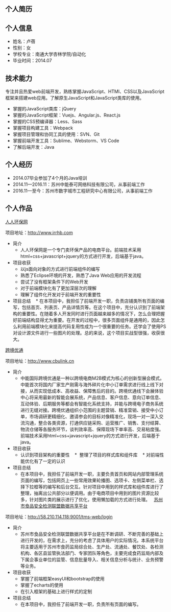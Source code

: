 ## 个人简历

## 个人信息

* 姓名：卢蓓
* 性别：女
* 学校专业：南通大学杏林学院/自动化
* 毕业时间：2014.07 
 
## 技术能力

专注并且热爱web前端开发，熟练掌握JavaScript、HTMl、CSS以及JavaScript框架来搭建web应用。了解原生JavaScript和JavaScript类库的使用。

* 掌握的JavaScript类库：jQuery
* 掌握的JavaScript框架：Vuejs、Angular.js、React.js
* 掌握的CSS预编译器：Less、Sass
* 掌握项目构建工具：Webpack
* 掌握项目管理和协同工具的使用：SVN、Git
* 掌握前端开发工具：Sublime、Webstorm、VS Code
* 了解后端开发：Java
 
## 个人经历

* 2014.07毕业参加了4个月的Java培训
* 2014.11—2016.11：苏州中能泰可网络科技有限公司，从事前端工作
* 2016.11—至今：苏州市数字城市工程研究中心有限公司，从事前端工作

## 个人作品

[人人环保网](http://www.irrhb.com)

项目地址：http://www.irrhb.com 

* 简介
    *  人人环保网是一个专门卖环保产品的电商平台。前端技术采用html+css+javascript+jquery的方式进行开发，后端基于java。
* 项目收获
    *  以js面向对象的方式进行前端组件的编写
    *  熟悉了Eclipse环境的开发，熟悉了Java Web应用的开发流程
    *  尝试了没有框架条件下的Web开发
    *  对于前端模块化有了更加深层次的理解
    *  理解了组件化开发对于前端开发的重要性
* 项目总结
    *  在本项目中，我担任了前端开发一职，负责店铺类所有页面的编写，包括首页、列表页、产品详情页等。在这个项目中，充分认识到了前端架构的重要性。在随着多人开发同时进行页面越来越多的情况下，怎么合理把握好前端结构显得尤为重要。在开发的过程中，很多页面组件是通用的，因此怎么利用前端模块化来提高代码复用性成为一个很重要的任务。还学会了使用PS对设计源文件进行一些图片的处理。总的来说，这个项目实战型很强，收获很大。

[跨境优通](http://www.cbulink.cn)

项目地址：http://www.cbulink.cn

* 简介
    *  中能国际跨境优通是一种以跨境电商M2B模式为核心的创新型展会模式。中能首次将国内厂家生产刚需与海外碎片化中小订单需求进行线上线下对接，从而实现低成本、高收益、保障售后的目的。跨境优通线下会展体验中心将采用最新的智能会展系统，产品信息、客户信息、意向订单信息、互动体验、后期服务等都会有智能化系统支持，并能与跨境电子商务系统进行无缝对接。跨境优通组织小范围的主题营销、精准营销、接受中小订单，市场调研更精细化、邀请参会的目标对像精准化，现场一对一深入交流沟通，整合各类资源，打通供应链采购、运营推广、销售、支付结算、物流仓储等各服务环节，谈判效率高、保障现场下单率高、交易粘度强。前端技术采用html+css+javascript+jquery的方式进行开发，后端基于java。
* 项目收获
    *  认识到项目架构的重要性
    *  整理了项目的样式库和组件库
    *  对前端性能优化有了一定的认识
* 项目总结
    *  在本项目中，我担任了前端开发一职，主要负责首页和网站内部管理系统页面的编写，包括网页上一些常用效果轮播图、选项卡、左侧菜单栏、选择下拉框等的编写和后台交互。针对项目中用到的样式库和组件库进行了整理，抽离出公共部分以便调用。由于电商项目中用到的图片资源比较多，针对图片类的展示进行了优化，使用懒加载的方式进行处理。
 
 [苏州市食品安全检测联盟数据共享平台](http://58.210.114.118:9001/tms-web/login)

项目地址：http://58.210.114.118:9001/tms-web/login 

* 简介
    *  苏州市食品安全检测联盟数据共享平台是在不断调研、不断完善的基础上进行开发的，在需求上，充分的考虑了具体用户的实际情况。本系统平台将主要适用于苏州市食药监局综合处、生产处、流通处、餐饮处、各检测机构、各区县监管执法部门、专家团队等角色，主要完成食药监局内部及下属企事业单位的监管、信息批量导入、相关信息分析与统计、业务预警等业务。
* 项目收获
    *  掌握了前端框架easyUI和bootstrap的使用
    *  掌握了echarts的使用
    *  在引入框架的基础上进行样式的定制
* 项目总结
    *  在本项目中，我担任了前端开发一职，负责所有页面的编写。
